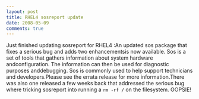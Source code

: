 ```yaml
---
layout: post
title: RHEL4 sosreport update
date: 2008-05-09
comments: true
---
```




Just finished updating sosreport for RHEL4 :An updated sos package that fixes a serious bug and adds two enhancementsis now available.  Sos is a set of tools that gathers information about system hardware andconfiguration. The information can then be used for diagnostic purposes anddebugging. Sos is commonly used to help support technicians and developers.Please see the errata release for more information.There was also one released a few weeks back that addressed the serious bug where tricking sosreport into running a `rm -rf /` on the filesystem. OOPSIE!



